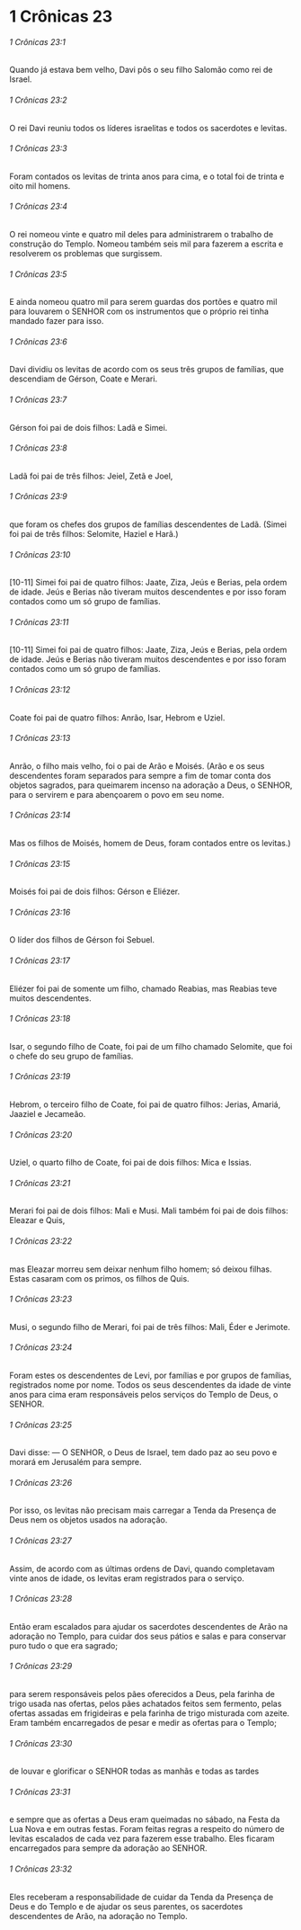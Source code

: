 # 1 Crônicas 23

###### 1 Crônicas 23:1

Quando já estava bem velho, Davi pôs o seu filho Salomão como rei de Israel.

###### 1 Crônicas 23:2

O rei Davi reuniu todos os líderes israelitas e todos os sacerdotes e levitas.

###### 1 Crônicas 23:3

Foram contados os levitas de trinta anos para cima, e o total foi de trinta e oito mil homens.

###### 1 Crônicas 23:4

O rei nomeou vinte e quatro mil deles para administrarem o trabalho de construção do Templo. Nomeou também seis mil para fazerem a escrita e resolverem os problemas que surgissem.

###### 1 Crônicas 23:5

E ainda nomeou quatro mil para serem guardas dos portões e quatro mil para louvarem o SENHOR com os instrumentos que o próprio rei tinha mandado fazer para isso.

###### 1 Crônicas 23:6

Davi dividiu os levitas de acordo com os seus três grupos de famílias, que descendiam de Gérson, Coate e Merari.

###### 1 Crônicas 23:7

Gérson foi pai de dois filhos: Ladã e Simei.

###### 1 Crônicas 23:8

Ladã foi pai de três filhos: Jeiel, Zetã e Joel,

###### 1 Crônicas 23:9

que foram os chefes dos grupos de famílias descendentes de Ladã. (Simei foi pai de três filhos: Selomite, Haziel e Harã.)

###### 1 Crônicas 23:10

[10-11] Simei foi pai de quatro filhos: Jaate, Ziza, Jeús e Berias, pela ordem de idade. Jeús e Berias não tiveram muitos descendentes e por isso foram contados como um só grupo de famílias.

###### 1 Crônicas 23:11

[10-11] Simei foi pai de quatro filhos: Jaate, Ziza, Jeús e Berias, pela ordem de idade. Jeús e Berias não tiveram muitos descendentes e por isso foram contados como um só grupo de famílias.

###### 1 Crônicas 23:12

Coate foi pai de quatro filhos: Anrão, Isar, Hebrom e Uziel.

###### 1 Crônicas 23:13

Anrão, o filho mais velho, foi o pai de Arão e Moisés. (Arão e os seus descendentes foram separados para sempre a fim de tomar conta dos objetos sagrados, para queimarem incenso na adoração a Deus, o SENHOR, para o servirem e para abençoarem o povo em seu nome.

###### 1 Crônicas 23:14

Mas os filhos de Moisés, homem de Deus, foram contados entre os levitas.)

###### 1 Crônicas 23:15

Moisés foi pai de dois filhos: Gérson e Eliézer.

###### 1 Crônicas 23:16

O líder dos filhos de Gérson foi Sebuel.

###### 1 Crônicas 23:17

Eliézer foi pai de somente um filho, chamado Reabias, mas Reabias teve muitos descendentes.

###### 1 Crônicas 23:18

Isar, o segundo filho de Coate, foi pai de um filho chamado Selomite, que foi o chefe do seu grupo de famílias.

###### 1 Crônicas 23:19

Hebrom, o terceiro filho de Coate, foi pai de quatro filhos: Jerias, Amariá, Jaaziel e Jecameão.

###### 1 Crônicas 23:20

Uziel, o quarto filho de Coate, foi pai de dois filhos: Mica e Issias.

###### 1 Crônicas 23:21

Merari foi pai de dois filhos: Mali e Musi. Mali também foi pai de dois filhos: Eleazar e Quis,

###### 1 Crônicas 23:22

mas Eleazar morreu sem deixar nenhum filho homem; só deixou filhas. Estas casaram com os primos, os filhos de Quis.

###### 1 Crônicas 23:23

Musi, o segundo filho de Merari, foi pai de três filhos: Mali, Éder e Jerimote.

###### 1 Crônicas 23:24

Foram estes os descendentes de Levi, por famílias e por grupos de famílias, registrados nome por nome. Todos os seus descendentes da idade de vinte anos para cima eram responsáveis pelos serviços do Templo de Deus, o SENHOR.

###### 1 Crônicas 23:25

Davi disse: — O SENHOR, o Deus de Israel, tem dado paz ao seu povo e morará em Jerusalém para sempre.

###### 1 Crônicas 23:26

Por isso, os levitas não precisam mais carregar a Tenda da Presença de Deus nem os objetos usados na adoração.

###### 1 Crônicas 23:27

Assim, de acordo com as últimas ordens de Davi, quando completavam vinte anos de idade, os levitas eram registrados para o serviço.

###### 1 Crônicas 23:28

Então eram escalados para ajudar os sacerdotes descendentes de Arão na adoração no Templo, para cuidar dos seus pátios e salas e para conservar puro tudo o que era sagrado;

###### 1 Crônicas 23:29

para serem responsáveis pelos pães oferecidos a Deus, pela farinha de trigo usada nas ofertas, pelos pães achatados feitos sem fermento, pelas ofertas assadas em frigideiras e pela farinha de trigo misturada com azeite. Eram também encarregados de pesar e medir as ofertas para o Templo;

###### 1 Crônicas 23:30

de louvar e glorificar o SENHOR todas as manhãs e todas as tardes

###### 1 Crônicas 23:31

e sempre que as ofertas a Deus eram queimadas no sábado, na Festa da Lua Nova e em outras festas. Foram feitas regras a respeito do número de levitas escalados de cada vez para fazerem esse trabalho. Eles ficaram encarregados para sempre da adoração ao SENHOR.

###### 1 Crônicas 23:32

Eles receberam a responsabilidade de cuidar da Tenda da Presença de Deus e do Templo e de ajudar os seus parentes, os sacerdotes descendentes de Arão, na adoração no Templo.

